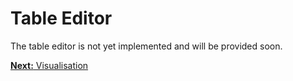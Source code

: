 # Table Editor

The table editor is not yet implemented and will be provided soon.

[**Next:** Visualisation](/documentation/code-sandbox/visualisation)